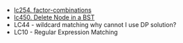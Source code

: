 * [lc254. factor-combinations](https://github.com/harrypatton/algorithms/blob/master/interview/uber/lc254-factor-combinations.md)
* [lc450. Delete Node in a BST](https://leetcode.com/problems/delete-node-in-a-bst/#/description)
* LC44 - wildcard matching why cannot I use DP solution?
* LC10 - Regular Expression Matching
